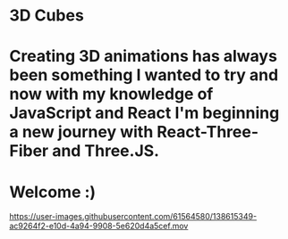 # 3D Cubes
# Creating 3D animations has always been something I wanted to try and now with my knowledge of JavaScript and React I'm beginning a new journey with React-Three-Fiber and Three.JS.

# Welcome :) 


https://user-images.githubusercontent.com/61564580/138615349-ac9264f2-e10d-4a94-9908-5e620d4a5cef.mov

